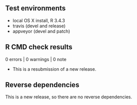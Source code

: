 ## Test environments
* local OS X install, R 3.4.3
* travis (devel and release)
* appveyor (devel and patch)

## R CMD check results

0 errors | 0 warnings | 0 note

* This is a resubmission of a new release.

## Reverse dependencies

This is a new release, so there are no reverse dependencies.
